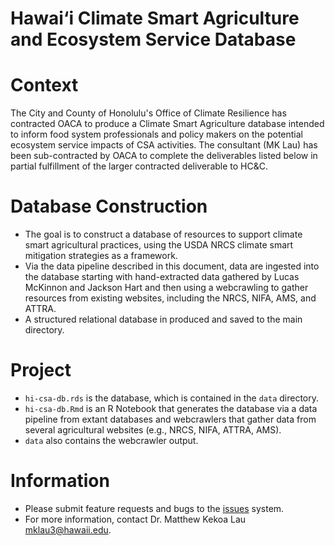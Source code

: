 # Hawai‘i Climate Smart Agriculture and Ecosystem Service Database

# Context

The City and County of Honolulu's Office of Climate Resilience has
contracted OACA to produce a Climate Smart Agriculture database
intended to inform food system professionals and policy makers on the
potential ecosystem service impacts of CSA activities. The consultant
(MK Lau) has been sub-contracted by OACA to complete the deliverables
listed below in partial fulfillment of the larger contracted
deliverable to HC&C.


# Database Construction

- The goal is to construct a database of resources to support climate
  smart agricultural practices, using the USDA NRCS climate smart mitigation
  strategies as a framework. 
- Via the data pipeline described in this document, data are ingested
  into the database starting with hand-extracted data gathered by
  Lucas McKinnon and Jackson Hart and then using a webcrawling to
  gather resources from existing websites, including the NRCS, NIFA,
  AMS, and ATTRA.
- A structured relational database in produced and saved to the main
  directory. 

# Project 


- `hi-csa-db.rds` is the database, which is contained in the `data`
  directory.
- `hi-csa-db.Rmd` is an R Notebook that generates the database via a
  data pipeline from extant databases and webcrawlers that gather data
  from several agricultural websites (e.g., NRCS, NIFA, ATTRA, AMS). 
- `data` also contains the webcrawler output.

# Information

- Please submit feature requests and bugs to the
  [issues](https://github.com/ecoFw/hi-csa-db/issues "issues") system.
- For more information, contact Dr. Matthew Kekoa Lau [mklau3@hawaii.edu](mklau3@hawaii.edu "mklau3@hawaii.edu").
